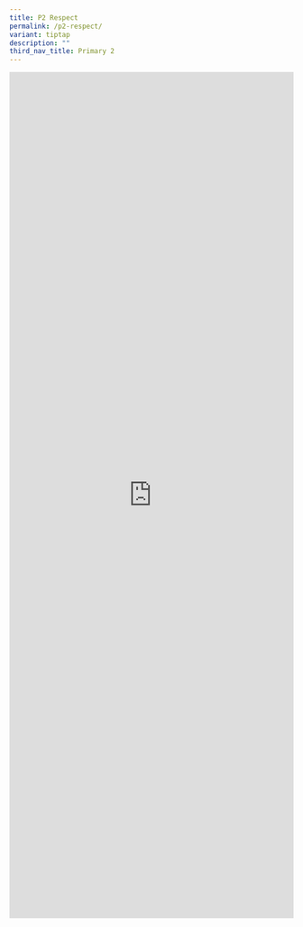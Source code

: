 ```yaml
---
title: P2 Respect
permalink: /p2-respect/
variant: tiptap
description: ""
third_nav_title: Primary 2
---
```

<div class="iframe-wrapper">
<iframe height="1500" width="100%" allowfullscreen="true" frameborder="0" src="https://docs.google.com/document/d/e/2PACX-1vR0Sd-i9Uctq8KsiajB-I15rYK6Kffjh9QsZfzFSQ-JR4JmZdG910v55wQE4Wl_ZQ/pub?embedded=true"></iframe>
</div>
<p></p>